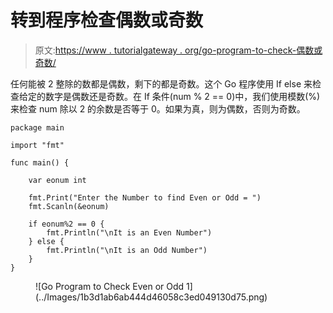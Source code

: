 # 转到程序检查偶数或奇数

> 原文:[https://www . tutorialgateway . org/go-program-to-check-偶数或奇数/](https://www.tutorialgateway.org/go-program-to-check-even-or-odd/)

任何能被 2 整除的数都是偶数，剩下的都是奇数。这个 Go 程序使用 If else 来检查给定的数字是偶数还是奇数。在 If 条件(num % 2 == 0)中，我们使用模数(%)来检查 num 除以 2 的余数是否等于 0。如果为真，则为偶数，否则为奇数。

```
package main

import "fmt"

func main() {

    var eonum int

    fmt.Print("Enter the Number to find Even or Odd = ")
    fmt.Scanln(&eonum)

    if eonum%2 == 0 {
        fmt.Println("\nIt is an Even Number")
    } else {
        fmt.Println("\nIt is an Odd Number")
    }
}
```

<figure class="wp-block-image size-large">![Go Program to Check Even or Odd 1](../Images/1b3d1ab6ab444d46058c3ed049130d75.png)</figure>